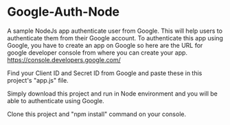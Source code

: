 # Google-Auth-Node
A sample NodeJs app authenticate user from Google. This will help users to authenticate them from their Google account.
To authenticate this app using Google, you have to create an app on Google so here are the URL for google developer console from where you can create your app. https://console.developers.google.com/

Find your Client ID and Secret ID from Google and paste these in this project's "app.js" file.

Simply download this project and run in Node environment and you will be able to authenticate using Google.

Clone this project and "npm install" command on your console.
